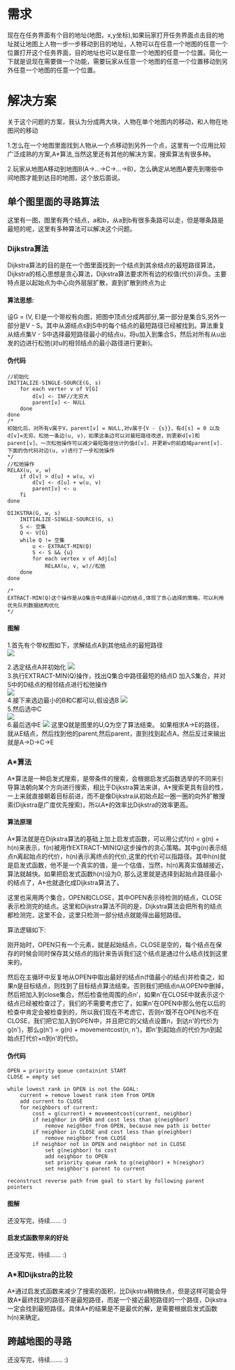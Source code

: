 # 需求
现在在任务界面有个目的地址(地图，x,y坐标),如果玩家打开任务界面点击目的地址就让地图上人物一步一步移动到目的地址，人物可以在任意一个地图的任意一个位置打开这个任务界面，目的地址也可以是任意一个地图的任意一个位置。简化一下就是说现在需要做一个功能，需要玩家从任意一个地图的任意一个位置移动到另外任意一个地图的任意一个位置。

# 解决方案
关于这个问题的方案，我认为分成两大块，人物在单个地图内的移动，和人物在地图间的移动  

1.怎么在一个地图里面找到人物从一个点移动到另外一个点，这里有一个应用比较广泛成熟的方案,A*算法,当然这里还有其他的解决方案，搜索算法有很多种。 

2.玩家从地图A移动到地图B(A->...->C->...->B)，怎么确定从地图A要先到哪些中间地图才能到达目的地图，这个放后面说。

## 单个图里面的寻路算法
这里有一图，图里有两个结点，a和b，从a到b有很多条路可以走，但是哪条路是最短的呢，这里有多种算法可以解决这个问题。
### Dijkstra算法
Dijkstra算法的目的是在一个图里面找到一个结点到其余结点的最短路径算法，Dijkstra的核心思想是贪心算法，Dijkstra算法要求所有边的权值(代价)非负。主要特点是以起始点为中心向外层层扩散，直到扩散到终点为止  

#### 算法思想:
设G = (V, E)是一个带权有向图，把图中顶点分成两部分,第一部分是集合S,另外一部分是V - S。其中从源结点s到S中的每个结点的最短路径已经被找到。算法重复从结点集V - S中选择最短路径最小的结点u，将u加入到集合S，然后对所有从u出发的边进行松弛(对u的相邻结点的最小路径进行更新)。  

#### 伪代码
```
//初始化
INITIALIZE-SINGLE-SOURCE(G, s)
    for each verter v of V[G]
        d[v] <- INF//无穷大
        parent[v] <- NULL
    done
done
/*
初始化后，对所有v属于V，parent[v] = NULL,对v属于{V - {s}}，有d[s] = 0 以及d[v]=无穷。松弛一条边(u, v)，如果这条边可以对最短路径改进，则更新d[v]和parent[v]。一次松弛操作可以减少最短路径估计的值d[v]，并更新v的前趋域parent[v].下面的伪代码对边(u, v)进行了一步松弛操作
*/
//松弛操作
RELAX(u, v, w)
    if d[v] > d[u] + w(u, v)
        d[v] <- d[u] + w(u, v)
        parent[v] <- u
    fi
done

DIJKSTRA(G, w, s)
    INITIALIZE-SINGLE-SOURCE(G, s)
    S <- 空集
    Q <- V[G]
    while Q != 空集
        u <- EXTRACT-MIN(Q)
        S <- S && {u}
        for each vertex v of Adj[u]
            RELAX(u, v, w)//松弛
    done
done

/*
EXTRACT-MIN(Q)这个操作是从Q集合中选择最小边的结点,体现了贪心选择的策略，可以利用优先队列数据结构优化
*/

```

#### 图解
1.首先有个带权图如下，求解结点A到其他结点的最短路径  
![](./DJ1.png)  

2.选定结点A并初始化
![](./DJ2.png)  
3.执行EXTRACT-MIN(Q)操作，找出Q集合中路径最短的结点D 加入S集合，并对S中的D结点的相邻结点进行松弛操作  
![](./DJ3.png)  
4.接下来选边最小的B和C都可以,假设选B
![](./DJ4.png)  
5.然后选中C  
![](./DJ5.png)  
6.最后选中E
![](./DJ6.png)
这里Q就是图里的U,Q为空了算法结束。 
如果相求A->E的路径，就从E结点，然后找到他的parent,然后parent，直到找到起点A，然后反过来输出就是A->D->C->E

### A*算法
A\*算法是一种启发式搜索，是带条件的搜索，会根据启发式函数选举的不同来引导算法朝向某个方向进行搜索，相比于Dijkstra算法来讲，A\*搜索更具有目的性，一上来就直接朝着目标前进，而不是像Dijkstra从初始点起一圈一圈的向外扩散搜索(Dijkstra是广度优先搜索)，所以A\*的效率比Dijkstra的效率更高。

#### 算法原理
A\*算法就是在Dijkstra算法的基础上加上启发式函数，可以用公式f(n) = g(n) + h(n)来表示，f(n)被用作EXTRACT-MIN(Q)这步操作的贪心策略。其中g(n)表示结点n离起始点的代价，h(n)表示离终点的代价,这里的代价可以指路径。其中h(n)就是启发式函数，他不是一个真实的值，是一个估值，当然，h(n)离真实值越接近，算法就越快。如果把启发式函数h(n)设为0, 那么这里就是选择到起始点路径最小的结点了，A\*也就退化成Dijkstra算法了。

这里也采用两个集合，OPEN和CLOSE，其中OPEN表示待检测的结点，CLOSE表示检测完的结点。这里和Dijkstra算法不同的是，Dijkstra算法会把所有的结点都检测完，这里不会，这里只检测一部分结点就能得出最短路径。  

算法逻辑如下:  

刚开始时，OPEN只有一个元素，就是起始结点，CLOSE是空的，每个结点在保存的时候会同时保存其父结点的指针来告诉我们这个结点是通过什么结点找到这里来的。

然后在主循环中反复地从OPEN中取出最好的结点n(f值最小的结点)并检查之，如果n是目标结点，则找到了目标结点算法结束。否则我们把结点n从OPEN中删掉，然后把加入到close集合。然后检查他周围的点n’，如果n'在CLOSE中就表示这个结点已经被检查过了，我们的不需要考虑它了，如果n'在OPEN中那么他在以后的检查中肯定会被检查到的，所以我们现在不考虑它，否则n’既不在OPEN也不在CLOSE，我们把它加入到OPEN中，并且把它的父结点设置n，到达n'的代价为g(n')，那么g(n') = g(n) + movementcost(n, n')，即n'到起始点的代价为n到起始点打代价+n到n'的代价。

#### 伪代码

```
OPEN = priority queue containint START
CLOSE = empty set

while lowest rank in OPEN is not the GOAL:
    current = remove lowest rank item from OPEN
    add current to CLOSE
    for neighbors of current:
        cost = g(current) + movementcost(current, neighbor)
        if neighbor in OPEN and cost less than g(neighbor)
            remove neighbor from OPEN, because new path is better
        if neighbor in CLOSE and cost less than g(neighbor)
            remove neighbor from CLOSE
        if neighbor not in OPEN and neighbor not in CLOSE
            set g(neighbor) to cost
            add neighbor to OPEN
            set priority queue rank to g(neighbor) + h(neighor)
            set neighbor's parent to current

reconstruct reverse path from goal to start by following parent pointers
```

#### 图解

还没写完，待续...... :)

#### 启发式函数带来的好处

还没写完，待续...... :)

### A*和Dijkstra的比较
A\*通过启发式函数来减少了搜索的面积，比Dijkstra稍微快点，但是这样可能会导致A\*最终找到的路径不是最短路径，而是一个接近最短路径的一个路径，Dijkstra一定会找到最短路径。具体A\*的结果是不是最优的解，是需要根据启发式函数h(n)来确定。


## 跨越地图的寻路

还没写完，待续....... :)